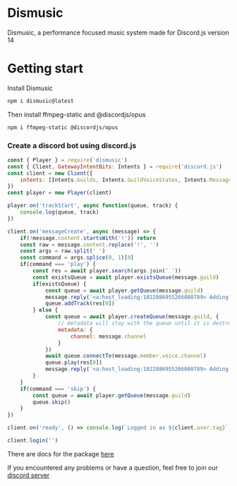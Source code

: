 # Dismusic

Dismusic, a performance focused music system made for Discord.js version 14

# Getting start

Install Dismusic

```bash
npm i dismusic@latest
```

Then install ffmpeg-static and @discordjs/opus

```bash
npm i ffmpeg-static @discordjs/opus
```

### Create a discord bot using discord.js

```js
const { Player } = require('dismusic')
const { Client, GatewayIntentBits: Intents } = require('discord.js')
const client = new Client({
    intents: [Intents.Guilds, Intents.GuildVoiceStates, Intents.MessageContent, Intents.GuildMessages]
})
const player = new Player(client)

player.on('trackStart', async function(queue, track) {
    console.log(queue, track)
})

client.on('messageCreate', async (message) => {
    if(!message.content.startsWith('!')) return
    const raw = message.content.replace('!', '')
    const args = raw.split(' ')
    const command = args.splice(0, 1)[0]
    if(command === 'play') {
        const res = await player.search(args.join(' '))
        const existsQueue = await player.existsQueue(message.guild)
        if(existsQueue) {
            const queue = await player.getQueue(message.guild)
            message.reply('<a:host_loading:1022886955266080789> Adding track(s) ' + res[0].name)
            queue.addTrack(res[0])
        } else {
            const queue = await player.createQueue(message.guild, {
                // metadata will stay with the queue until it is destroyed
                metadata: {
                    channel: message.channel
                }
            })
            await queue.connectTo(message.member.voice.channel)
            queue.play(res[0])
            message.reply('<a:host_loading:1022886955266080789> Adding track(s) ' + res[0].name)
        }
    }
    if(command === 'skip') {
        const queue = await player.getQueue(message.guild)
        queue.skip()
    }
})

client.on('ready', () => console.log(`Logged in as ${client.user.tag}`))

client.login('')
```

There are docs for the package [here](https://retrouser955.github.io/dismusic/)

If you encountered any problems or have a question, feel free to join our [discord server](https://discord.gg/uWfMZYju8c)